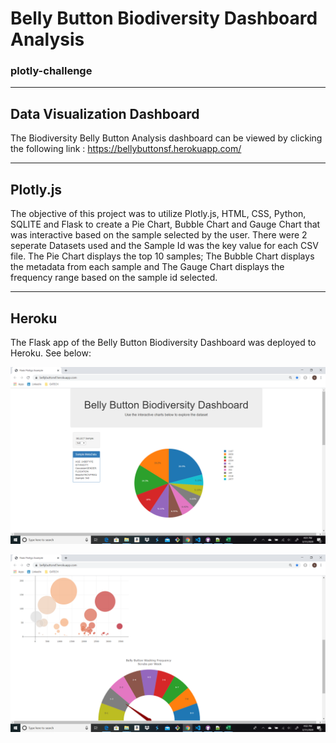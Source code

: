 # Belly Button Biodiversity Dashboard Analysis

### plotly-challenge

---
## Data Visualization Dashboard

The Biodiversity Belly Button Analysis dashboard can be viewed by clicking the following link : https://bellybuttonsf.herokuapp.com/

---
## Plotly.js

The objective of this project was to utilize Plotly.js, HTML, CSS, Python, SQLITE and Flask to create a Pie Chart, Bubble Chart and Gauge Chart that was interactive based on the sample selected by the user. There were 2 seperate Datasets used and the Sample Id was the key value for each CSV file. The Pie Chart displays the top 10 samples; The Bubble Chart displays the metadata from each sample and The Gauge Chart displays the frequency range based on the sample id selected.

---
## Heroku

The Flask app of the Belly Button Biodiversity Dashboard was deployed to Heroku. See below:

![Belly Button Biodiversity Pie Chart](Images/Chart1.png)

![Belly Button Biodiversity Bubble & Gauge Charts](Images/Chart2.png)